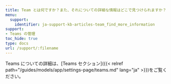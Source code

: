 ```yaml
---
title: Team とは何ですか？また、それについての詳細な情報はどこで見つけられますか？
menu:
  support:
    identifier: ja-support-kb-articles-team_find_more_information
support:
- Teams の管理
toc_hide: true
type: docs
url: /support/:filename
---
```


Teams についての詳細は、[Teams セクション]({{< relref path="/guides/models/app/settings-page/teams.md" lang="ja" >}})をご覧ください。